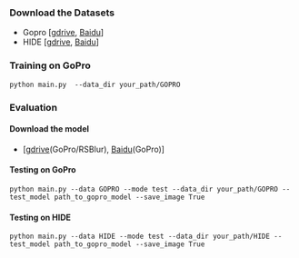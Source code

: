 ### Download the Datasets
- Gopro [[gdrive](https://drive.google.com/file/d/1y_wQ5G5B65HS_mdIjxKYTcnRys_AGh5v/view?usp=sharing), [Baidu](https://pan.baidu.com/s/1eNCvqewdUp15-0dD2MfJbg?pwd=ea0r)]
- HIDE [[gdrive](https://drive.google.com/file/d/13CoUG0YktPGzVagOipoo43NMZclOG7J2/view?usp=sharing), [Baidu](https://pan.baidu.com/s/1F70f040UWAaeofSie_zMow?pwd=c8lv)]
### Training on GoPro 
~~~
python main.py  --data_dir your_path/GOPRO
~~~
### Evaluation
#### Download the model
-  [[gdrive](https://drive.google.com/drive/folders/1OJv9d6e90hlpDSyo8oJY-END3xj4nUmg?usp=sharing)(GoPro/RSBlur), [Baidu](https://pan.baidu.com/s/1PXQgpI-h-Epiaiy9wy3CUg?pwd=10ne)(GoPro)]
#### Testing on GoPro
~~~
python main.py --data GOPRO --mode test --data_dir your_path/GOPRO --test_model path_to_gopro_model --save_image True
~~~
#### Testing on HIDE
~~~
python main.py --data HIDE --mode test --data_dir your_path/HIDE --test_model path_to_gopro_model --save_image True
~~~
